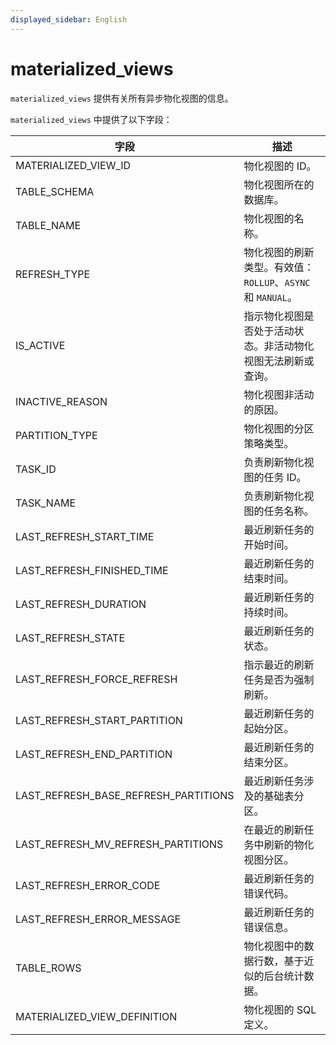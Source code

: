 ```yaml
---
displayed_sidebar: English
---
```


# materialized_views

`materialized_views` 提供有关所有异步物化视图的信息。

`materialized_views` 中提供了以下字段：

|**字段**|**描述**|
|---|---|
|MATERIALIZED_VIEW_ID|物化视图的 ID。|
|TABLE_SCHEMA|物化视图所在的数据库。|
|TABLE_NAME|物化视图的名称。|
|REFRESH_TYPE|物化视图的刷新类型。有效值：`ROLLUP`、`ASYNC` 和 `MANUAL`。|
|IS_ACTIVE|指示物化视图是否处于活动状态。非活动物化视图无法刷新或查询。|
|INACTIVE_REASON|物化视图非活动的原因。|
|PARTITION_TYPE|物化视图的分区策略类型。|
|TASK_ID|负责刷新物化视图的任务 ID。|
|TASK_NAME|负责刷新物化视图的任务名称。|
|LAST_REFRESH_START_TIME|最近刷新任务的开始时间。|
|LAST_REFRESH_FINISHED_TIME|最近刷新任务的结束时间。|
|LAST_REFRESH_DURATION|最近刷新任务的持续时间。|
|LAST_REFRESH_STATE|最近刷新任务的状态。|
|LAST_REFRESH_FORCE_REFRESH|指示最近的刷新任务是否为强制刷新。|
|LAST_REFRESH_START_PARTITION|最近刷新任务的起始分区。|
|LAST_REFRESH_END_PARTITION|最近刷新任务的结束分区。|
|LAST_REFRESH_BASE_REFRESH_PARTITIONS|最近刷新任务涉及的基础表分区。|
|LAST_REFRESH_MV_REFRESH_PARTITIONS|在最近的刷新任务中刷新的物化视图分区。|
|LAST_REFRESH_ERROR_CODE|最近刷新任务的错误代码。|
|LAST_REFRESH_ERROR_MESSAGE|最近刷新任务的错误信息。|
|TABLE_ROWS|物化视图中的数据行数，基于近似的后台统计数据。|
|MATERIALIZED_VIEW_DEFINITION|物化视图的 SQL 定义。|